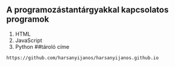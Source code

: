 ## A programozástantárgyakkal kapcsolatos programok
1. HTML
2. JavaScript
3. Python
##tároló címe
```
https://github.com/harsanyijanos/harsanyijanos.github.io
```
